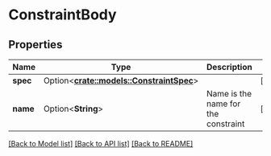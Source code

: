 # ConstraintBody

## Properties

Name | Type | Description | Notes
------------ | ------------- | ------------- | -------------
**spec** | Option<[**crate::models::ConstraintSpec**](ConstraintSpec.md)> |  | [optional]
**name** | Option<**String**> | Name is the name for the constraint | [optional]

[[Back to Model list]](../README.md#documentation-for-models) [[Back to API list]](../README.md#documentation-for-api-endpoints) [[Back to README]](../README.md)


